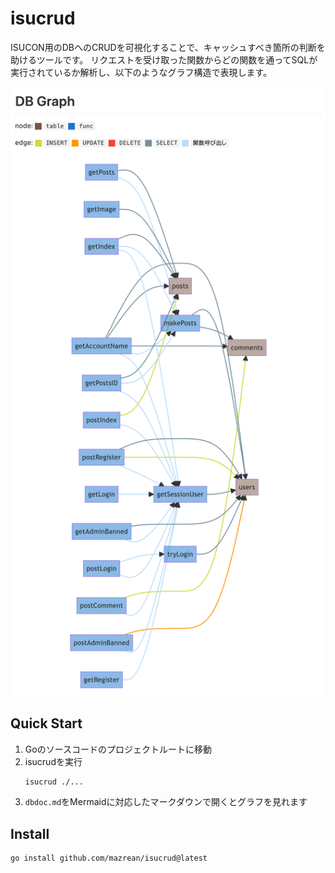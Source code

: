 # isucrud

ISUCON用のDBへのCRUDを可視化することで、キャッシュすべき箇所の判断を助けるツールです。
リクエストを受け取った関数からどの関数を通ってSQLが実行されているか解析し、以下のようなグラフ構造で表現します。

[![](./docs/images/private-isu-sample.png)](./docs/sample/private-isu.md)

## Quick Start
1. Goのソースコードのプロジェクトルートに移動
2. isucrudを実行
    ```sh
    isucrud ./...
    ```
3. `dbdoc.md`をMermaidに対応したマークダウンで開くとグラフを見れます

## Install
```sh
go install github.com/mazrean/isucrud@latest
```
